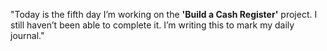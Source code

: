 "Today is the fifth day I’m working on the **'Build a Cash Register'** project. I still haven’t been able to complete it. I’m writing this to mark my daily journal."